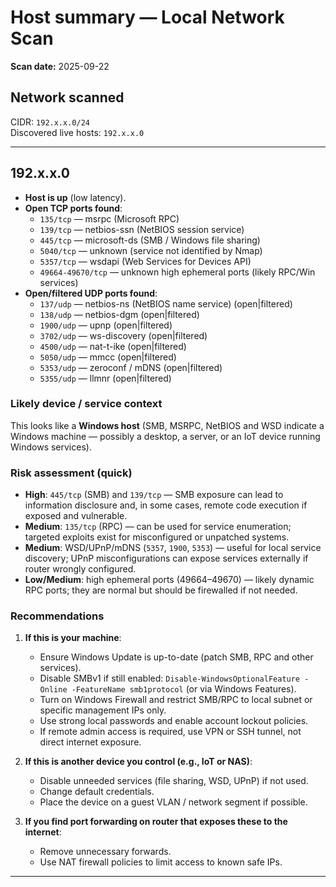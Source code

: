 # Host summary — Local Network Scan
**Scan date:** 2025-09-22

## Network scanned
CIDR: `192.x.x.0/24`  
Discovered live hosts: `192.x.x.0`

---

## 192.x.x.0
- **Host is up** (low latency).
- **Open TCP ports found**:
  - `135/tcp` — msrpc (Microsoft RPC)
  - `139/tcp` — netbios-ssn (NetBIOS session service)
  - `445/tcp` — microsoft-ds (SMB / Windows file sharing)
  - `5040/tcp` — unknown (service not identified by Nmap)
  - `5357/tcp` — wsdapi (Web Services for Devices API)
  - `49664-49670/tcp` — unknown high ephemeral ports (likely RPC/Win services)
- **Open/filtered UDP ports found**:
  - `137/udp` — netbios-ns (NetBIOS name service) (open|filtered)
  - `138/udp` — netbios-dgm (open|filtered)
  - `1900/udp` — upnp (open|filtered)
  - `3702/udp` — ws-discovery (open|filtered)
  - `4500/udp` — nat-t-ike (open|filtered)
  - `5050/udp` — mmcc (open|filtered)
  - `5353/udp` — zeroconf / mDNS (open|filtered)
  - `5355/udp` — llmnr (open|filtered)

### Likely device / service context
This looks like a **Windows host** (SMB, MSRPC, NetBIOS and WSD indicate a Windows machine — possibly a desktop, a server, or an IoT device running Windows services).

### Risk assessment (quick)
- **High**: `445/tcp` (SMB) and `139/tcp` — SMB exposure can lead to information disclosure and, in some cases, remote code execution if exposed and vulnerable.
- **Medium**: `135/tcp` (RPC) — can be used for service enumeration; targeted exploits exist for misconfigured or unpatched systems.
- **Medium**: WSD/UPnP/mDNS (`5357`, `1900`, `5353`) — useful for local service discovery; UPnP misconfigurations can expose services externally if router wrongly configured.
- **Low/Medium**: high ephemeral ports (49664–49670) — likely dynamic RPC ports; they are normal but should be firewalled if not needed.

### Recommendations
1. **If this is your machine**:
   - Ensure Windows Update is up-to-date (patch SMB, RPC and other services).
   - Disable SMBv1 if still enabled: `Disable-WindowsOptionalFeature -Online -FeatureName smb1protocol` (or via Windows Features).
   - Turn on Windows Firewall and restrict SMB/RPC to local subnet or specific management IPs only.
   - Use strong local passwords and enable account lockout policies.
   - If remote admin access is required, use VPN or SSH tunnel, not direct internet exposure.

2. **If this is another device you control (e.g., IoT or NAS)**:
   - Disable unneeded services (file sharing, WSD, UPnP) if not used.
   - Change default credentials.
   - Place the device on a guest VLAN / network segment if possible.

3. **If you find port forwarding on router that exposes these to the internet**:
   - Remove unnecessary forwards.
   - Use NAT firewall policies to limit access to known safe IPs.

---


